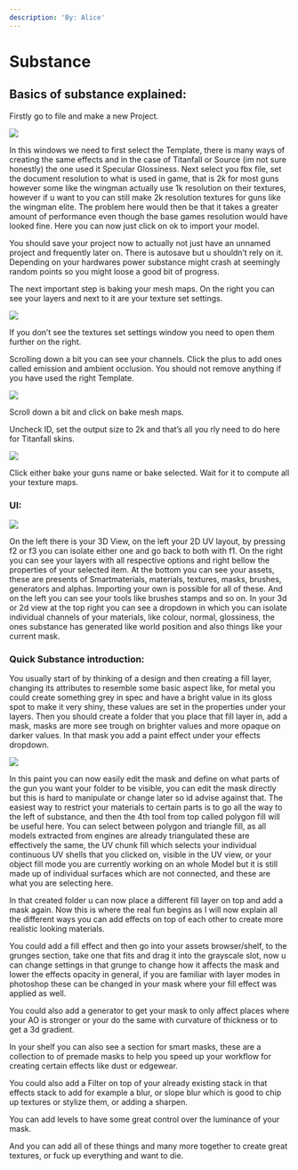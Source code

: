```yaml
---
description: 'By: Alice'
---
```


# Substance

## Basics of substance explained:

Firstly go to file and make a new Project.

![](<../.gitbook/assets/grafik (11) (1).png>)

In this windows we need to first select the Template, there is many ways of creating the same effects and in the case of Titanfall or Source (im not sure honestly) the one used it Specular Glossiness. Next select you fbx file, set the document resolution to what is used in game, that is 2k for most guns however some like the wingman actually use 1k resolution on their textures, however if u want to you can still make 2k resolution textures for guns like the wingman elite. The problem here would then be that it takes a greater amount of performance even though the base games resolution would have looked fine. Here you can now just click on ok to import your model.

You should save your project now to actually not just have an unnamed project and frequently later on. There is autosave but u shouldn’t rely on it. Depending on your hardwares power substance might crash at seemingly random points so you might loose a good bit of progress.

The next important step is baking your mesh maps. On the right you can see your layers and next to it are your texture set settings.

![](<../.gitbook/assets/grafik (1) (1) (1).png>)

If you don’t see the textures set settings window you need to open them further on the right.

Scrolling down a bit you can see your channels. Click the plus to add ones called emission and ambient occlusion. You should not remove anything if you have used the right Template.

![](<../.gitbook/assets/grafik (17) (1) (1).png>)

Scroll down a bit and click on bake mesh maps.

Uncheck ID, set the output size to 2k and that’s all you rly need to do here for Titanfall skins.

![](<../.gitbook/assets/grafik (18) (1).png>)

Click either bake your guns name or bake selected. Wait for it to compute all your texture maps.



### UI:

![](<../.gitbook/assets/grafik (8) (1).png>)

On the left there is your 3D View, on the left your 2D UV layout, by pressing f2 or f3 you can isolate either one and go back to both with f1. On the right you can see your layers with all respective options and right bellow the properties of your selected item. At the bottom you can see your assets, these are presents of Smartmaterials, materials, textures, masks, brushes, generators and alphas. Importing your own is possible for all of these. And on the left you can see your tools like brushes stamps and so on. In your 3d or 2d view at the top right you can see a dropdown in which you can isolate individual channels of your materials, like colour, normal, glossiness, the ones substance has generated like world position and also things like your current mask.

### Quick Substance introduction:

You usually start of by thinking of a design and then creating a fill layer, changing its attributes to resemble some basic aspect like, for metal you could create something grey in spec and have a bright value in its gloss spot to make it very shiny, these values are set in the properties under your layers. Then you should create a folder that you place that fill layer in, add a mask, masks are more see trough on brighter values and more opaque on darker values. In that mask you add a paint effect under your effects dropdown.

![](<../.gitbook/assets/grafik (14) (1).png>)

In this paint you can now easily edit the mask and define on what parts of the gun you want your folder to be visible, you can edit the mask directly but this is hard to manipulate or change later so id advise against that. The easiest way to restrict your materials to certain parts is to go all the way to the left of substance, and then the 4th tool from top called polygon fill will be useful here. You can select between polygon and triangle fill, as all models extracted from engines are already triangulated these are effectively the same, the UV chunk fill which selects your individual continuous UV shells that you clicked on, visible in the UV view, or your object fill mode you are currently working on an whole Model but it is still made up of individual surfaces which are not connected, and these are what you are selecting here.

In that created folder u can now place a different fill layer on top and add a mask again. Now this is where the real fun begins as I will now explain all the different ways you can add effects on top of each other to create more realistic looking materials.

You could add a fill effect and then go into your assets browser/shelf, to the grunges section, take one that fits and drag it into the grayscale slot, now u can change settings in that grunge to change how it affects the mask and lower the effects opacity in general, if you are familiar with layer modes in photoshop these can be changed in your mask where your fill effect was applied as well.

You could also add a generator to get your mask to only affect places where your AO is stronger or your do the same with curvature of thickness or to get a 3d gradient.

In your shelf you can also see a section for smart masks, these are a collection to of premade masks to help you speed up your workflow for creating certain effects like dust or edgewear.

You could also add a Filter on top of your already existing stack in that effects stack to add for example a blur, or slope blur which is good to chip up textures or stylize them, or adding a sharpen.

You can add levels to have some great control over the luminance of your mask.

And you can add all of these things and many more together to create great textures, or fuck up everything and want to die.
